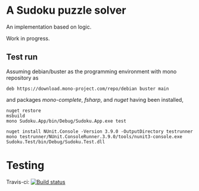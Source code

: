 # A Sudoku puzzle solver

An implementation based on logic.

Work in progress.

## Test run

Assuming debian/buster as the programming environment with mono repository as

    deb https://download.mono-project.com/repo/debian buster main

and packages *mono-complete*, *fsharp*, and *nuget* having been installed,

    nuget restore
    msbuild
    mono Sudoku.App/bin/Debug/Sudoku.App.exe test

    nuget install NUnit.Console -Version 3.9.0 -OutputDirectory testrunner
    mono testrunner/NUnit.ConsoleRunner.3.9.0/tools/nunit3-console.exe Sudoku.Test/bin/Debug/Sudoku.Test.dll

# Testing

Travis-ci: [![Build status](https://travis-ci.org/jjhoo/sudoku-fsharp.svg?branch=master)](https://travis-ci.org/jjhoo/sudoku-fsharp)
